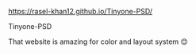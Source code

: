 https://rasel-khan12.github.io/Tinyone-PSD/

Tinyone-PSD



That website is amazing for color and layout system 😊
